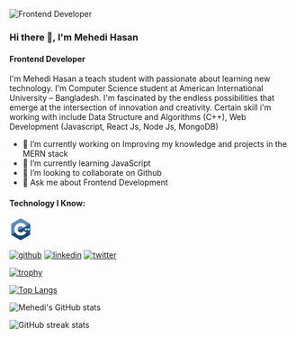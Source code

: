 ![Frontend Developer](https://media.licdn.com/dms/image/D5616AQH5rMSZUi1POQ/profile-displaybackgroundimage-shrink_350_1400/0/1714715976263?e=1725494400&v=beta&t=Nan1g3LPO_9tnU8Va5IbU_Xvi0BOQLhLuf9QH04PJfw)

### Hi there 👋, I'm Mehedi Hasan
#### Frontend Developer


I'm Mehedi Hasan a teach student with passionate about learning new technology. I'm Computer Science student at American International University – Bangladesh. I'm fascinated by the endless possibilities that emerge at the intersection of innovation and creativity. Certain skill i'm working with include Data Structure and Algorithms (C++), Web Development (Javascript, React Js, Node Js, MongoDB)

- 🔭 I’m currently working on Improving my knowledge and projects in the MERN stack 
- 🌱 I’m currently learning JavaScript 
- 👯 I’m looking to collaborate on Github 
- 💬 Ask me about Frontend Development

#### Technology I Know:
<p>
  <img height='40' src='https://raw.githubusercontent.com/github/explore/80688e429a7d4ef2fca1e82350fe8e3517d3494d/topics/cpp/cpp.png'/>
</p>


[<img src='https://cdn.jsdelivr.net/npm/simple-icons@3.0.1/icons/github.svg' alt='github' height='40'>](https://github.com/mehedi-hasan02)  [<img src='https://cdn.jsdelivr.net/npm/simple-icons@3.0.1/icons/linkedin.svg' alt='linkedin' height='40'>](https://www.linkedin.com/in/mehedi-hasan02/)  [<img src='https://cdn.jsdelivr.net/npm/simple-icons@3.0.1/icons/twitter.svg' alt='twitter' height='40'>](https://twitter.com/_mehedi02)  

[![trophy](https://github-profile-trophy.vercel.app/?username=mehedi-hasan02)](https://github.com/ryo-ma/github-profile-trophy)

[![Top Langs](https://github-readme-stats.vercel.app/api/top-langs/?username=mehedi-hasan02&layout=donut)](https://github.com/anuraghazra/github-readme-stats)

![Mehedi's GitHub stats](https://github-readme-stats.vercel.app/api?username=mehedi-hasan02&show_icons=true&theme=radical)  

![GitHub streak stats](https://streak-stats.demolab.com/?user=mehedi-hasan02)  

